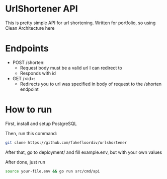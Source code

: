 # UrlShortener API

This is pretty simple API for url shortening. Written for portfolio, so using Clean Architecture here

# Endpoints
- POST /shorten:
  - Request body must be a valid url I can redirect to
  - Responds with id
- GET /\<id\>:
  - Redirects you to url was specified in body of request to the /shorten endpoint
  
# How to run

First, install and setup PostgreSQL

Then, run this command:

```bash
git clone https://github.com/fakefloordiv/urlshortener
```

After that, go to deployment/ and fill example.env, but with your own values

After done, just run 
```bash
source your-file.env && go run src/cmd/api
```
